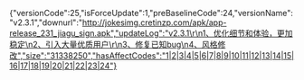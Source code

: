 {"versionCode":25,"isForceUpdate":1,"preBaselineCode":24,"versionName":"v2.3.1","downurl":"http://jokesimg.cretinzp.com/apk/app-release_231_jiagu_sign.apk","updateLog":"v2.3.1\r\n1、优化细节和体验，更加稳定\n2、引入大量优质用户\r\n3、修复已知bug\n4、风格修改","size":"31338250","hasAffectCodes":"1|2|3|4|5|6|7|8|9|10|11|12|13|14|15|16|17|18|19|20|21|22|23|24"}
